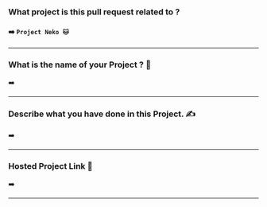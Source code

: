 ### What project is this pull request related to ?
#### ➡️ `Project Neko 🐱`

<hr/>

### What is the name of your Project ? 🔖
<!-- write the name below -->

➡️

<hr/>

### Describe what you have done in this Project. ✍️
<!-- write your  -->
➡️


<hr/>

### Hosted Project Link 🔗
<!-- paste the link below -->
➡️


<hr/>

